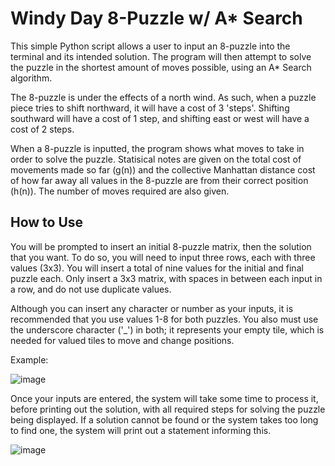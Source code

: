 # Windy Day 8-Puzzle w/ A* Search
This simple Python script allows a user to input an 8-puzzle into the terminal and its intended solution. The program will then attempt to solve the puzzle in the shortest amount of moves possible, using an A* Search algorithm.

The 8-puzzle is under the effects of a north wind. As such, when a puzzle piece tries to shift northward, it will have a cost of 3 'steps'. Shifting southward will have a cost of 1 step, and shifting east or west will have a cost of 2 steps.

When a 8-puzzle is inputted, the program shows what moves to take in order to solve the puzzle. Statisical notes are given on the total cost of movements made so far (g(n)) and the collective Manhattan distance cost of how far away all values in the 8-puzzle are from their correct position (h(n)). The number of moves required are also given.

## How to Use
You will be prompted to insert an initial 8-puzzle matrix, then the solution that you want. To do so, you will need to input three rows, each with three values (3x3). You will insert a total of nine values for the initial and final puzzle each. Only insert a 3x3 matrix, with spaces in between each input in a row, and do not use duplicate values.

Although you can insert any character or number as your inputs, it is recommended that you use values 1-8 for both puzzles. You also must use the underscore character ('_') in both; it represents your empty tile, which is needed for valued tiles to move and change positions. 

Example:

![image](https://github.com/SaadHaiderGit/Windy8PuzzleSearch/assets/118562950/e3a13109-304a-40f0-9258-e518d8563d1a)


Once your inputs are entered, the system will take some time to process it, before printing out the solution, with all required steps for solving the puzzle being displayed. If a solution cannot be found or the system takes too long to find one, the system will print out a statement informing this.

![image](https://github.com/SaadHaiderGit/Windy8PuzzleSearch/assets/118562950/43be4491-56c4-42d6-a3e0-9d3cc5901028)

